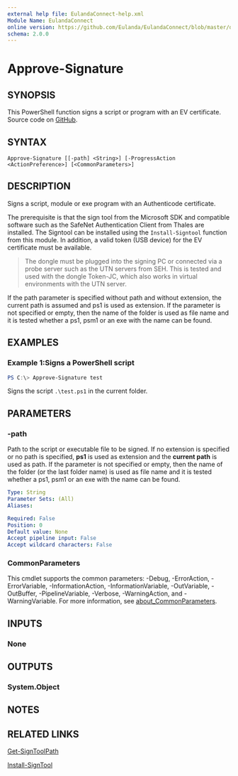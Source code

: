 ```yaml
---
external help file: EulandaConnect-help.xml
Module Name: EulandaConnect
online version: https://github.com/Eulanda/EulandaConnect/blob/master/docs/Approve-Signature.md
schema: 2.0.0
---
```


# Approve-Signature

## SYNOPSIS
This PowerShell function signs a script or program with an EV certificate. Source code on [GitHub](https://github.com/Eulanda/EulandaConnect/blob/master/source/public/Approve-Signature.ps1).

## SYNTAX

```
Approve-Signature [[-path] <String>] [-ProgressAction <ActionPreference>] [<CommonParameters>]
```

## DESCRIPTION
Signs a script, module or exe program with an Authenticode certificate. 

The prerequisite is that the sign tool from the Microsoft SDK and compatible software such as the SafeNet Authentication Client from Thales are installed. The Signtool can be installed using the `Install-Signtool` function from this module. In addition, a valid token (USB device) for the EV certificate must be available. 

> The dongle must be plugged into the signing PC or connected via a probe server such as the UTN servers from SEH. This is tested and used with the dongle Token-JC, which also works in virtual environments with the UTN server.

If the path parameter is specified without path and without extension, the current path is assumed and ps1 is used as extension.  If the parameter is not specified or empty, then the name of the folder is used as file name and it is tested whether a ps1, psm1 or an exe with the name can be found. 

## EXAMPLES

### Example 1:Signs a PowerShell script
```powershell
PS C:\> Approve-Signature test
```

Signs the script `.\test.ps1` in the current folder.

## PARAMETERS

### -path
Path to the script or executable file to be signed. If no extension is specified or no path is specified, **ps1** is used as extension and the **current path** is used as path. If the parameter is not specified or empty, then the name of the folder (or the last folder name) is used as file name and it is tested whether a ps1, psm1 or an exe with the name can be found. 

```yaml
Type: String
Parameter Sets: (All)
Aliases:

Required: False
Position: 0
Default value: None
Accept pipeline input: False
Accept wildcard characters: False
```


### CommonParameters
This cmdlet supports the common parameters: -Debug, -ErrorAction, -ErrorVariable, -InformationAction, -InformationVariable, -OutVariable, -OutBuffer, -PipelineVariable, -Verbose, -WarningAction, and -WarningVariable. For more information, see [about_CommonParameters](http://go.microsoft.com/fwlink/?LinkID=113216).

## INPUTS

### None

## OUTPUTS

### System.Object
## NOTES

## RELATED LINKS

[Get-SignToolPath](../functions/Get-SignToolPath.md)

[Install-SignTool](../functions/Install-SignTool.md)






